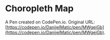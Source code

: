 # Choropleth Map

A Pen created on CodePen.io. Original URL: [https://codepen.io/DanijelMatic/pen/MWgejGb](https://codepen.io/DanijelMatic/pen/MWgejGb).


